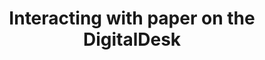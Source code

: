 ---
title: Interacting with paper on the DigitalDesk
layout: default
year: 1993
authors: [ Pierre Wellner ]
tags: [ Tangible UIs, Prototype ]
citation: "Pierre Wellner. 1993. Interacting with paper on the DigitalDesk. Commun. ACM 36, 7 (July 1993), 87–96. https://doi.org/10.1145/159544.159630"
type: Article
links: [https://doi.org/10.1145/159544.159630]
link_descriptions: [DOI]
---